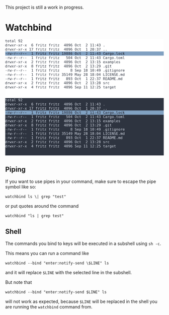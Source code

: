 This project is still a work in progress.

# Watchbind

<!-- ![watchbind demo](https://raw.githubusercontent.com/fritzrehde/i/master/watchbind/demo.gif) -->
![demo](https://raw.githubusercontent.com/fritzrehde/i/master/watchbind/screenshot-light.png#gh-light-mode-only) ![demo](https://raw.githubusercontent.com/fritzrehde/i/master/watchbind/screenshot-dark.png#gh-dark-mode-only)

## Piping

If you want to use pipes in your command, make sure to escape the pipe symbol like so:
```
watchbind ls \| grep "test"
```
or put quotes around the command
```
watchbind "ls | grep test"
```

## Shell

The commands you bind to keys will be executed in a subshell using `sh -c`.

This means you can run a command like 
```
watchbind --bind "enter:notify-send \$LINE" ls
```
and it will replace `$LINE` with the selected line in the subshell.

But note that 
```
watchbind --bind "enter:notify-send $LINE" ls
```
will not work as expected, because `$LINE` will be replaced in the shell you are running the `watchbind` command from.
